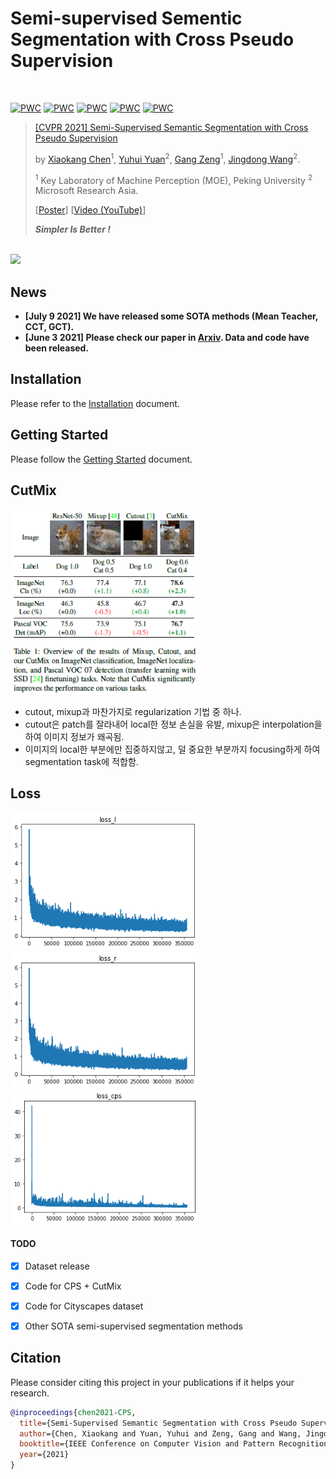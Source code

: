 # Semi-supervised Sementic Segmentation with Cross Pseudo Supervision
<br>

[![PWC](https://img.shields.io/endpoint.svg?url=https://paperswithcode.com/badge/semi-supervised-semantic-segmentation-with-3/semi-supervised-semantic-segmentation-on-2)](https://paperswithcode.com/sota/semi-supervised-semantic-segmentation-on-2?p=semi-supervised-semantic-segmentation-with-3)
[![PWC](https://img.shields.io/endpoint.svg?url=https://paperswithcode.com/badge/semi-supervised-semantic-segmentation-with-3/semi-supervised-semantic-segmentation-on-1)](https://paperswithcode.com/sota/semi-supervised-semantic-segmentation-on-1?p=semi-supervised-semantic-segmentation-with-3)
[![PWC](https://img.shields.io/endpoint.svg?url=https://paperswithcode.com/badge/semi-supervised-semantic-segmentation-with-3/semi-supervised-semantic-segmentation-on-8)](https://paperswithcode.com/sota/semi-supervised-semantic-segmentation-on-8?p=semi-supervised-semantic-segmentation-with-3)
[![PWC](https://img.shields.io/endpoint.svg?url=https://paperswithcode.com/badge/semi-supervised-semantic-segmentation-with-3/semi-supervised-semantic-segmentation-on-4)](https://paperswithcode.com/sota/semi-supervised-semantic-segmentation-on-4?p=semi-supervised-semantic-segmentation-with-3)
[![PWC](https://img.shields.io/endpoint.svg?url=https://paperswithcode.com/badge/semi-supervised-semantic-segmentation-with-3/semi-supervised-semantic-segmentation-on-9)](https://paperswithcode.com/sota/semi-supervised-semantic-segmentation-on-9?p=semi-supervised-semantic-segmentation-with-3)

> [[CVPR 2021] Semi-Supervised Semantic Segmentation with Cross Pseudo Supervision](https://arxiv.org/abs/2106.01226)
>
> by [Xiaokang Chen](https://charlescxk.github.io)<sup>1</sup>, [Yuhui Yuan](https://scholar.google.com/citations?user=PzyvzksAAAAJ&hl=zh-CN)<sup>2</sup>, [Gang Zeng](https://www.cis.pku.edu.cn/info/1177/1378.htm)<sup>1</sup>, [Jingdong Wang](https://jingdongwang2017.github.io/)<sup>2</sup>.
> 
> <sup>1</sup> Key Laboratory of Machine Perception (MOE), Peking University
><sup>2</sup> Microsoft Research Asia.
> 
> [[Poster](https://charlescxk.github.io/papers/CVPR2021_CPS/00446-poster.pdf)] [[Video (YouTube)](https://www.youtube.com/watch?v=5HKitm0O27w)]
>
> ***Simpler Is Better !***

<br>

<img src=ReadmePic/cps.png width="600">

## News
- **[July 9  2021] We have released some SOTA methods (Mean Teacher, CCT, GCT).**  
- **[June 3 2021] Please check our paper in [Arxiv](https://arxiv.org/abs/2106.01226). Data and code have been released.**  


## Installation
Please refer to the [Installation](./docs/installation.md) document.

## Getting Started
Please follow the [Getting Started](./docs/getting_started.md) document.


## CutMix
<img src=ReadmePic/cutmix.png width="300">

- cutout, mixup과 마찬가지로 regularization 기법 중 하나.
- cutout은 patch를 잘라내어 local한 정보 손실을 유발, mixup은 interpolation을 하여 이미지 정보가 왜곡됨.
- 이미지의 local한 부분에만 집중하지않고, 덜 중요한 부분까지 focusing하게 하여 segmentation task에 적합함.

## Loss
<img src=ReadmePic/loss_l.png width="300"> <img src=ReadmePic/loss_r.png width="300"> 
<img src=ReadmePic/loss_cps.png width="300">

#### TODO
- [x] Dataset release
- [x] Code for CPS + CutMix
- [x] Code for Cityscapes dataset
- [x] Other SOTA semi-supervised segmentation methods


## Citation

Please consider citing this project in your publications if it helps your research.

```bibtex
@inproceedings{chen2021-CPS,
  title={Semi-Supervised Semantic Segmentation with Cross Pseudo Supervision},
  author={Chen, Xiaokang and Yuan, Yuhui and Zeng, Gang and Wang, Jingdong},
  booktitle={IEEE Conference on Computer Vision and Pattern Recognition (CVPR)},
  year={2021}
}
```
